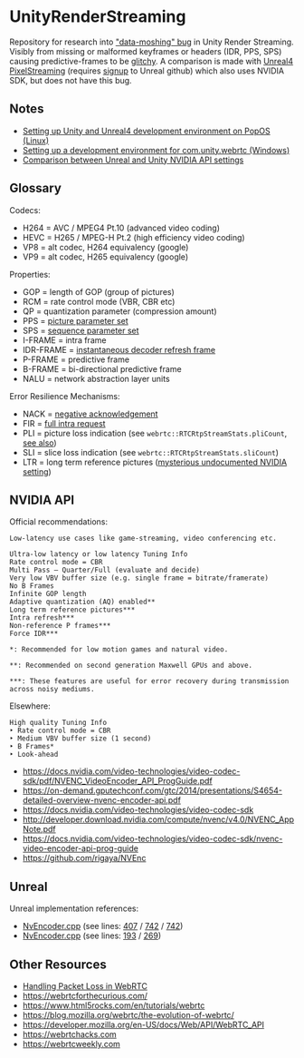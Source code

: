 # UnityRenderStreaming

Repository for research into ["data-moshing" bug](https://github.com/Unity-Technologies/com.unity.webrtc/issues/205) in Unity Render Streaming. Visibly from missing or malformed keyframes or headers (IDR, PPS, SPS) causing predictive-frames to be [glitchy](https://www.goodreads.com/quotes/649039-whatever-you-now-find-weird-ugly-uncomfortable-and-nasty-about). A comparison is made with [Unreal4 PixelStreaming](https://github.com/EpicGames/UnrealEngine/tree/f8f4b403eb682ffc055613c7caf9d2ba5df7f319/Engine/Plugins/Media/PixelStreaming/Source/PixelStreaming) (requires [signup](https://www.unrealengine.com/en-US/ue4-on-github) to Unreal github) which also uses NVIDIA SDK, but does not have this bug.

## Notes

* [Setting up Unity and Unreal4 development environment on PopOS (Linux)](DEV.linux.md)
* [Setting up a development environment for com.unity.webrtc (Windows)](DEV.windows.md)
* [Comparison between Unreal and Unity NVIDIA API settings](COMPARE.md)

## Glossary

Codecs:

* H264 = AVC / MPEG4 Pt.10 (advanced video coding)
* HEVC = H265 / MPEG-H Pt.2 (high efficiency video coding)
* VP8 = alt codec, H264 equivalency (google)
* VP9 = alt codec, H265 equivalency (google)

Properties:

* GOP = length of GOP (group of pictures)
* RCM = rate control mode (VBR, CBR etc)
* QP = quantization parameter (compression amount)
* PPS = [picture parameter set](https://www.quora.com/What-are-SPS-and-PPS-in-video-codecs)
* SPS = [sequence parameter set](https://www.quora.com/What-are-SPS-and-PPS-in-video-codecs)
* I-FRAME = intra frame
* IDR-FRAME = [instantaneous decoder refresh frame](https://streaminglearningcenter.com/articles/everything-you-ever-wanted-to-know-about-idr-frames-but-were-afraid-to-ask.html)
* P-FRAME = predictive frame 
* B-FRAME = bi-directional predictive frame
* NALU = network abstraction layer units

Error Resilience Mechanisms:

* NACK = [negative acknowledgement](https://www.callstats.io/blog/2015/10/30/error-resilience-mechanisms-webrtc-video)
* FIR = [full intra request](https://www.callstats.io/blog/2015/10/30/error-resilience-mechanisms-webrtc-video)
* PLI = picture loss indication (see `webrtc::RTCRtpStreamStats.pliCount`, [see also](https://stackoverflow.com/questions/64285619/webrtc-how-to-force-pli-packet-sent-from-javascript-web-app-client))
* SLI = slice loss indication (see `webrtc::RTCRtpStreamStats.sliCount`)
* LTR = long term reference pictures ([mysterious undocumented NVIDIA setting](https://forums.developer.nvidia.com/t/hevc-ltr-does-it-work-or-not/48623))

## NVIDIA API

Official recommendations:

```
Low-latency use cases like game-streaming, video conferencing etc.

Ultra-low latency or low latency Tuning Info
Rate control mode = CBR
Multi Pass – Quarter/Full (evaluate and decide)
Very low VBV buffer size (e.g. single frame = bitrate/framerate)
No B Frames
Infinite GOP length
Adaptive quantization (AQ) enabled**
Long term reference pictures***
Intra refresh***
Non-reference P frames***
Force IDR***

*: Recommended for low motion games and natural video.

**: Recommended on second generation Maxwell GPUs and above.

***: These features are useful for error recovery during transmission across noisy mediums.
```

Elsewhere:

```
High quality Tuning Info
‣ Rate control mode = CBR
‣ Medium VBV buffer size (1 second)
‣ B Frames*
‣ Look-ahead
```


* https://docs.nvidia.com/video-technologies/video-codec-sdk/pdf/NVENC_VideoEncoder_API_ProgGuide.pdf
* https://on-demand.gputechconf.com/gtc/2014/presentations/S4654-detailed-overview-nvenc-encoder-api.pdf
* https://docs.nvidia.com/video-technologies/video-codec-sdk
* http://developer.download.nvidia.com/compute/nvenc/v4.0/NVENC_AppNote.pdf
* https://docs.nvidia.com/video-technologies/video-codec-sdk/nvenc-video-encoder-api-prog-guide
* https://github.com/rigaya/NVEnc

## Unreal 

Unreal implementation references:

* [NvEncoder.cpp](unreal-NvEncoder.cpp) (see lines: [407](NvEncoder.cpp#L407) / [742](NvEncoder.cpp#L854) / [742](NvEncoder.cpp#L854))
* [NvEncoder.cpp](unreal-VideoEncoder.cpp) (see lines: [193](VideoEncoder.cpp#L193) / [269](VideoEncoder.cpp#L269))

## Other Resources

* [Handling Packet Loss in WebRTC](https://static.googleusercontent.com/media/research.google.com/en//pubs/archive/41611.pdf)
* https://webrtcforthecurious.com/
* https://www.html5rocks.com/en/tutorials/webrtc
* https://blog.mozilla.org/webrtc/the-evolution-of-webrtc/
* https://developer.mozilla.org/en-US/docs/Web/API/WebRTC_API
* https://webrtchacks.com
* https://webrtcweekly.com

